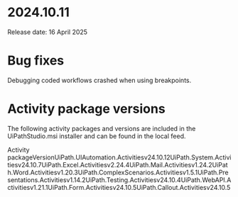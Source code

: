 ﻿# 2024.10.11

Release date: 16 April 2025

# Bug fixes

Debugging coded workflows crashed when using breakpoints.

# Activity package versions

The following activity packages and versions
                are included in the UiPathStudio.msi installer and can be found in
                the local feed.

Activity packageVersionUiPath.UIAutomation.Activitiesv24.10.12UiPath.System.Activitiesv24.10.7UiPath.Excel.Activitiesv2.24.4UiPath.Mail.Activitiesv1.24.2UiPath.Word.Activitiesv1.20.3UiPath.ComplexScenarios.Activitiesv1.5.1UiPath.Presentations.Activitiesv1.14.2UiPath.Testing.Activitiesv24.10.4UiPath.WebAPI.Activitiesv1.21.1UiPath.Form.Activitiesv24.10.5UiPath.Callout.Activitiesv24.10.5
